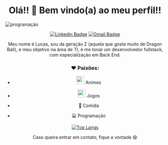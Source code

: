 <h1 align="center"> Olá!! 👋 Bem vindo(a) ao meu perfil!! </h1>

<img align="center" alt="programação" src="https://i.pinimg.com/originals/c5/9a/d2/c59ad2bd4ad2fbacd04017debc679ddb.gif" >

<div align="center">

[![Linkedin Badge](https://img.shields.io/badge/-LinkedIn-blue?style=flat-square&logo=Linkedin&logoColor=white&link=https://www.linkedin.com/in/lucas-camargo-cancio/)](https://www.linkedin.com/in/lucas-camargo-cancio/)
[![Gmail Badge](https://img.shields.io/badge/-Gmail-c14438?style=flat-square&logo=Gmail&logoColor=white&link=mailto:lucas.cancio7@gmail.com)](mailto:lucas.cancio7@gmail.com)

Meu nome é Lucas, sou da geração Z (aquela que gosta muito de Dragon Ball), e meu objetivo na área de TI, é me tonar um desenvolvedor fullstack, com especialização em Back End.

### ❤ Paixões:
- <img src="https://camo.githubusercontent.com/9be29021cfdb21b2cc257a3efcb269f64d42f5b6/687474703a2f2f32352e6d656469612e74756d626c722e636f6d2f63393961353739646233616530666331363462663463636131343838383564332f74756d626c725f6d6a6776386b45754d67317338376e37396f315f3430302e676966" width="25px"> Animes 

- <img src="https://i.pinimg.com/originals/51/5a/8d/515a8da287ae3d77dfbf851515c63734.gif" width="25px"> Jogos 

- 🍔 Comida 

- 💻 Programação

[![Top Langs](https://github-readme-stats.vercel.app/api/top-langs/?username=lucascancio&theme=gotham&custom_title=Linguagens%20mais%20usadas)](https://github.com/lucascancio/github-readme-stats)

Caso queira entrar em contato, fique a vontade 😄

</div>

